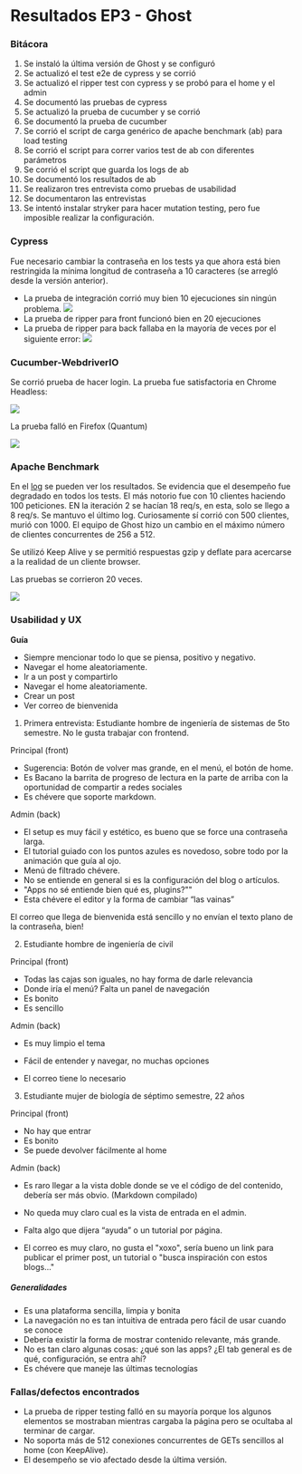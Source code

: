 # Resultados EP3 - Ghost

### Bitácora
1. Se instaló la última versión de Ghost y se configuró
1. Se actualizó el test e2e de cypress y se corrió
1. Se actualizó el ripper test con cypress y se probó para el home y el admin
1. Se documentó las pruebas de cypress
1. Se actualizó la prueba de cucumber y se corrió
1. Se documentó la prueba de cucumber
1. Se corrió el script de carga genérico de apache benchmark (ab) para load testing
1. Se corrió el script para correr varios test de ab con diferentes parámetros
1. Se corrió el script que guarda los logs de ab
1. Se documentó los resultados de ab
1. Se realizaron tres entrevista como pruebas de usabilidad
1. Se documentaron las entrevistas
1. Se intentó instalar stryker para hacer mutation testing, pero fue imposible realizar la configuración.

### Cypress

Fue necesario cambiar la contraseña en los tests ya que ahora está bien restringida la mínima longitud de contraseña a 10 caracteres (se arregló desde la versión anterior).

- La prueba de integración corrió muy bien 10 ejecuciones sin ningún problema.
  ![](img/Cypress_integracion.jpg)
- La prueba de ripper para front funcionó bien en 20 ejecuciones
- La prueba de ripper para back fallaba en la mayoría de veces por el siguiente error:
  ![](img/Cypress_ripper.jpg)

### Cucumber-WebdriverIO

Se corrió prueba de hacer login. La prueba fue satisfactoria en Chrome Headless:

![](img/cucumber_chrome.jpg)

La prueba falló en Firefox (Quantum)

![](img/cucumber_firefox.jpg)

### Apache Benchmark

En el [log](apache-benchmark/results.log) se pueden ver los resultados. Se evidencia que el desempeño fue degradado en todos los tests. El más notorio fue con 10 clientes haciendo 100 peticiones. EN la iteración 2 se hacían 18 req/s, en esta, solo se llego a 8 req/s. Se mantuvo el último log. Curiosamente sí corrió con 500 clientes, murió con 1000. El equipo de Ghost hizo un cambio en el máximo número de clientes concurrentes de 256 a 512.

Se utilizó Keep Alive y se permitió respuestas gzip y deflate para acercarse a la realidad de un cliente browser.

Las pruebas se corrieron 20 veces.

![](img/Apache_benchmark.jpg)

### Usabilidad y UX

**Guía**

- Siempre mencionar todo lo que se piensa, positivo y negativo.
- Navegar el home aleatoriamente.
- Ir a un post y compartirlo
- Navegar el home aleatoriamente.
- Crear un post
- Ver correo de bienvenida

1. Primera entrevista: Estudiante hombre de ingeniería de sistemas de 5to semestre. No le gusta trabajar con frontend.

Principal (front)
- Sugerencia: Botón de volver mas grande, en el menú, el botón de home.
- Es Bacano la barrita de progreso de lectura en la parte de arriba con la oportunidad de compartir a redes sociales
- Es chévere que soporte markdown.

Admin (back)
- El setup es muy fácil y estético, es bueno que se force una contraseña larga.
- El tutorial guiado con los puntos azules es novedoso, sobre todo por la animación que guía al ojo.
- Menú de filtrado chévere.
- No se entiende en general si es la configuración del blog o artículos.
- "Apps no sé entiende bien qué es, plugins?""
- Esta chévere el editor y la forma de cambiar “las vainas”

El correo que llega de bienvenida está sencillo y no envían el texto plano de la contraseña, bien!

2. Estudiante hombre de ingeniería de civil

Principal (front)
- Todas las cajas son iguales, no hay forma de darle relevancia
- Donde iría el menú? Falta un panel de navegación
- Es bonito
- Es sencillo

Admin (back)
- Es muy limpio el tema
- Fácil de entender y navegar, no muchas opciones

- El correo tiene lo necesario

3. Estudiante mujer de biología de séptimo semestre, 22 años

Principal (front)
- No hay que entrar
- Es bonito
- Se puede devolver fácilmente al home

Admin (back)
- Es raro llegar a la vista doble donde se ve el código de del contenido, debería ser más obvio. (Markdown compilado)
- No queda muy claro cual es la vista de entrada en el admin.
- Falta algo que dijera “ayuda” o un tutorial por página.

- El correo es muy claro, no gusta el "xoxo", sería bueno un link para publicar el primer post, un tutorial o "busca inspiración con estos blogs..."

##### Generalidades

- Es una plataforma sencilla, limpia y bonita
- La navegación no es tan intuitiva de entrada pero fácil de usar cuando se conoce
- Debería existir la forma de mostrar contenido relevante, más grande.
- No es tan claro algunas cosas: ¿qué son las apps? ¿El tab general es de qué, configuración, se entra ahí?
- Es chévere que maneje las últimas tecnologías

### Fallas/defectos encontrados
- La prueba de ripper testing falló en su mayoría porque los algunos elementos se mostraban mientras cargaba la página pero se ocultaba al terminar de cargar.
- No soporta más de 512 conexiones concurrentes de GETs sencillos al home (con KeepAlive).
- El desempeño se vio afectado desde la última versión.

